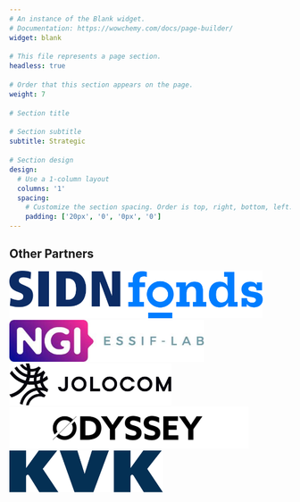 ```yaml
---
# An instance of the Blank widget.
# Documentation: https://wowchemy.com/docs/page-builder/
widget: blank

# This file represents a page section.
headless: true

# Order that this section appears on the page.
weight: 7

# Section title

# Section subtitle
subtitle: Strategic

# Section design
design:
  # Use a 1-column layout
  columns: '1'
  spacing:
    # Customize the section spacing. Order is top, right, bottom, left.
    padding: ['20px', '0', '0px', '0']
---
```


<div class="container mb-5">
<!-- Title -->
<h2 class="text-center font-weight-bold"> Other Partners </h2>
<!-- First row -->
<div class="row align-items-top text-center  mt-4 mb-5">
  <div class="col text-center" > 
    <a href="https://www.sidnfonds.nl/" target="_blank">
    <img src="./logos/sidn.svg" alt="SIDN Fonds logo" style="max-width:90%; margin:auto; height:75x;"> </a> </div>     <div class="col text-center" > 
    <a href="https://essif-lab.eu/" target="_blank"> 
    <img src="./logos/ngi-essiflab.jpg" alt="NGI Essif Lab logo" style=" margin:auto; height:75px;">
    </a> </div>     <div class="col text-center" > 
    <a href="https://jolocom.io/" target="_blank">
    <img src="./logos/jolocom_h@3x.png" alt="Jolocom logo" style="max-width:90%; margin:auto; height:75px;"> </a>
  </div>
</div>
<!-- Second row -->
<div class="row align-items-top text-center  mt-4 mb-5">
  <div class="col text-center"> 
    <a href="https://odyssey.org/" target="_blank">
    <img src="./logos/odyssey.png" alt="Odyssey logo" style="max-width:90%; margin:auto; height:75px;"> </a> </div>     <div class="col text-center" > 
    <a href="https://www.kvk.nl/" target="_blank"> 
    <img src="./logos/kvk.svg" alt="Kamer van Koophandel logo" style="max-width:90%; margin:auto; height:75px;"> </a>
  </div>
</div>
